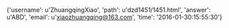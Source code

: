 {'username': u'ZhuangqingXiao', 'path': u'dzd1451/1451.html', 'answer': u'ABD', 'email': u'xiaozhuangqing@163.com', 'time': '2016-01-30:15:55:30'}
